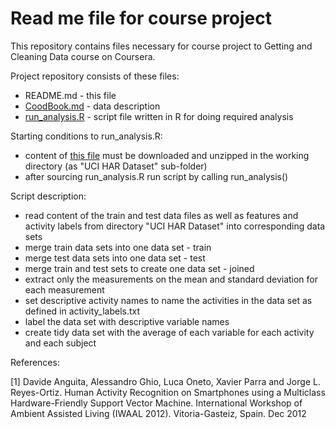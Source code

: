 # Read me file for course project

This repository contains files necessary for course project to Getting and Cleaning Data course on Coursera.

Project repository consists of these files:
* README.md - this file
* [CoodBook.md](https://github.com/rcourse/getdata-project/blob/master/CodeBook.md) - data description
* [run_analysis.R](https://github.com/rcourse/getdata-project/blob/master/run_analysis.R) - script file written in R for doing required analysis

Starting conditions to run_analysis.R:
* content of [this file](https://d396qusza40orc.cloudfront.net/getdata%2Fprojectfiles%2FUCI%20HAR%20Dataset.zip) must be downloaded and unzipped in the working directory (as "UCI HAR Dataset" sub-folder)
* after sourcing run_analysis.R run script by calling run_analysis()

Script description:
* read content of the train and test data files as well as features and activity labels from directory "UCI HAR Dataset" into corresponding data sets
* merge train data sets into one data set - train
* merge test data sets into one data set - test
* merge train and test sets to create one data set - joined
* extract only the measurements on the mean and standard deviation for each measurement
* set descriptive activity names to name the activities in the data set as defined in activity_labels.txt
* label the data set with descriptive variable names
* create tidy data set with the average of each variable for each activity and each subject

References:

[1] Davide Anguita, Alessandro Ghio, Luca Oneto, Xavier Parra and Jorge L. Reyes-Ortiz. Human Activity Recognition on Smartphones using a Multiclass Hardware-Friendly Support Vector Machine. International Workshop of Ambient Assisted Living (IWAAL 2012). Vitoria-Gasteiz, Spain. Dec 2012
